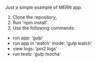 Just a simple example of MERN app.
1. Clone the repository,
2. Run 'npm install'.
3. Use the following commands:
  - run app: 'gulp'
  - run app in 'watch' mode: 'gulp watch'
  - view logs: 'pm2 logs'
  - run tests: 'gulp mocha'
